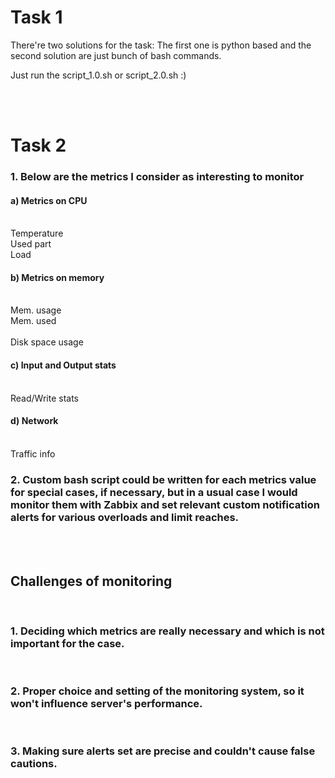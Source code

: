 <h1>Task 1</h1>

There're two solutions for the task:
The first one is python based and the second solution are just bunch of bash commands.

Just run the script_1.0.sh or script_2.0.sh :)


<br/>
<br/>
<h1>Task 2</h1>


<h3>1. Below are the metrics I consider as interesting to monitor</h3>

<h4>a) Metrics on CPU</h4>
<br/>
Temperature<br/>
Used part<br/>
Load<br/>

<h4>b) Metrics on memory</h4>
<br/>
Mem. usage<br/>
Mem. used<br/>
<br />
Disk space usage<br/>

<h4>c) Input and Output stats</h4>
<br/>
Read/Write stats
<br/>
<h4>d) Network</h4>
<br/>
Traffic info
<br/>
<h3>2. Custom bash script could be written for each metrics value for special cases, if necessary, but in a usual case I would monitor them with Zabbix and set relevant custom notification alerts for various overloads and limit reaches.</h3>

<br />
<br/>
<h2>Challenges of monitoring</h2>
<br/>
<h3>1. Deciding which metrics are really necessary and which is not important for the case.</h3>
<br/>
<h3>2. Proper choice and setting of the monitoring system, so it won't influence server's performance.</h3>
<br/>
<h3>3. Making sure alerts set are precise and couldn't cause false cautions.</h3>
